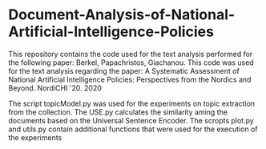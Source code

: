 # Document-Analysis-of-National-Artificial-Intelligence-Policies

This repository contains the code used for the text analysis performed for the following paper:
Berkel, Papachristos, Giachanou. This code was used for the text analysis regarding the paper: A Systematic Assessment of National Artificial Intelligence Policies: 
Perspectives from the Nordics and Beyond. NordiCHI '20. 2020

The script topicModel.py was used for the experiments on topic extraction from the collection. 
The USE.py calculates the similarity aming the documents based on the Universal Sentence Encoder.
The scropts plot.py and utils.py contain additional functions that were used for the execution of the experiments


